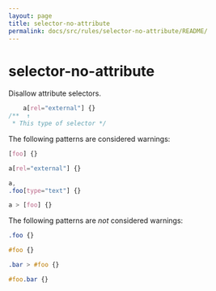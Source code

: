 ```yaml
---
layout: page
title: selector-no-attribute
permalink: docs/src/rules/selector-no-attribute/README/
---
```


# selector-no-attribute

Disallow attribute selectors.

```css
    a[rel="external"] {}
/**  ↑
 * This type of selector */
```

The following patterns are considered warnings:

```css
[foo] {}
```

```css
a[rel="external"] {}
```

```css
a,
.foo[type="text"] {}
```

```css
a > [foo] {}
```

The following patterns are *not* considered warnings:

```css
.foo {}
```

```css
#foo {}
```

```css
.bar > #foo {}
```

```css
#foo.bar {}
```

